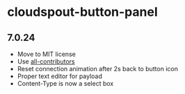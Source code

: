 # cloudspout-button-panel

## 7.0.24

* Move to MIT license
* Use [all-contributors](https://github.com/all-contributors/all-contributors)
* Reset connection animation after 2s back to button icon
* Proper text editor for payload
* Content-Type is now a select box

